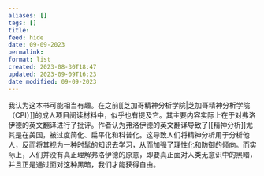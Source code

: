 ```yaml
---
aliases: []
tags: []
title: 
feed: hide
date: 09-09-2023
permalink: 
format: list
created: 2023-08-30T18:47
updated: 2023-09-09T16:23
date modified: 09-09-2023
---
```

我认为这本书可能相当有趣。在之前[[芝加哥精神分析学院|芝加哥精神分析学院（CPI）]]的成人项目阅读材料中，似乎也有提及它。其主要内容实际上在于对弗洛伊德的英文翻译进行了批评。作者认为弗洛伊德的英文翻译导致了[[精神分析]]尤其是在美国，被过度简化、扁平化和科普化。这导致人们将精神分析用于分析他人，反而将其视为一种时髦的知识去学习，从而加强了理性化和防御的倾向。而实际上，人们并没有真正理解弗洛伊德的原意，即要真正面对人类无意识中的黑暗，并且正是通过面对这种黑暗，我们才能获得自由。